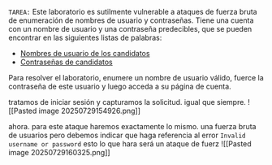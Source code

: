 `TAREA:` Este laboratorio es sutilmente vulnerable a ataques de fuerza bruta de enumeración de nombres de usuario y contraseñas. Tiene una cuenta con un nombre de usuario y una contraseña predecibles, que se pueden encontrar en las siguientes listas de palabras:

- [Nombres de usuario de los candidatos](https://portswigger.net/web-security/authentication/auth-lab-usernames)
- [Contraseñas de candidatos](https://portswigger.net/web-security/authentication/auth-lab-passwords)

Para resolver el laboratorio, enumere un nombre de usuario válido, fuerce la contraseña de este usuario y luego acceda a su página de cuenta.

tratamos de iniciar sesión y capturamos la solicitud. igual que siempre.
![[Pasted image 20250729154926.png]]

ahora. para este ataque haremos exactamente lo mismo. una fuerza bruta de usuarios pero debemos indicar que haga referencia al error `Invalid username or password` esto lo que hara será un ataque de fuerz
![[Pasted image 20250729160325.png]]